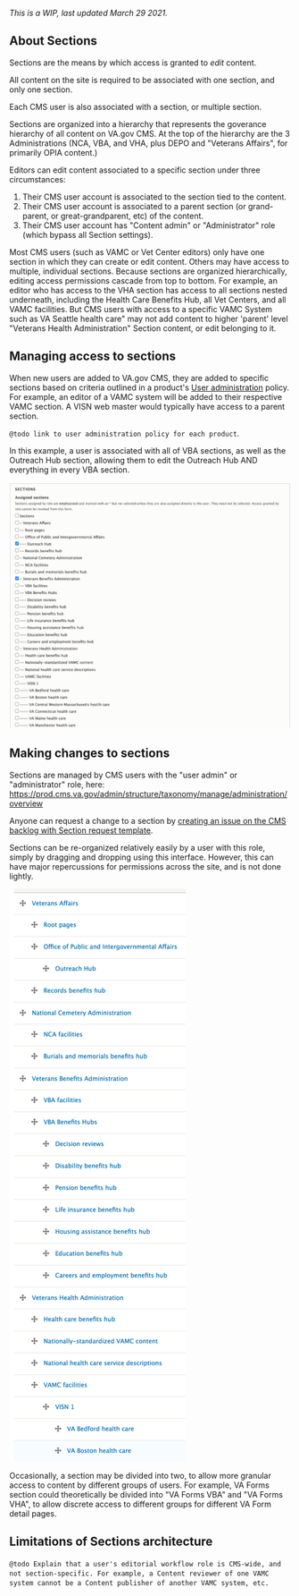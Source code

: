 *This is a WIP, last updated March 29 2021.*

## About Sections

Sections are the means by which access is granted to *edit* content.

All content on the site is required to be associated with one section, and only one section.

Each CMS user is also associated with a section, or multiple section.

Sections are organized into a hierarchy that represents the goverance hierarchy of all content on VA.gov CMS. At the top of the hierarchy are the 3 Administrations (NCA, VBA, and VHA, plus DEPO and "Veterans Affairs", for primarily OPIA content.)

Editors can edit content associated to a specific section under three circumstances:

1. Their CMS user account is associated to the section tied to the content.
1. Their CMS user account is associated to a parent section (or grand-parent, or great-grandparent, etc) of the content.
1. Their CMS user account has "Content admin" or "Administrator" role (which bypass all Section settings).

Most CMS users (such as VAMC or Vet Center editors) only have one section in which they can create or edit content. Others may have access to multiple, individual sections. Because sections are organized hierarchically, editing access permissions cascade from top to bottom. For example, an editor who has access to the VHA section has access to all sections nested underneath, including the Health Care Benefits Hub, all Vet Centers, and all VAMC facilities. But CMS users with access to a specific VAMC System such as VA Seattle health care" may not add content to higher 'parent' level  "Veterans Health Administration" Section content, or edit belonging to it.

## Managing access to sections

When new users are added to VA.gov CMS, they are added to specific sections based on criteria outlined in a product's [User administration](../../user-administration/) policy. For example, an editor of a VAMC system will be added to their respective VAMC section. A VISN web master would typically have access to a parent section.

`@todo link to user administration policy for each product`.

In this example, a user is associated with all of VBA sections, as well as the Outreach Hub section, allowing them to edit the Outreach Hub AND everything in every VBA section. 

![Screenshot of workbench access form](workbench-access-form.png)


## Making changes to sections

Sections are managed by CMS users with the "user admin" or "administrator" role, here:
https://prod.cms.va.gov/admin/structure/taxonomy/manage/administration/overview

Anyone can request a change to a section by [creating an issue on the CMS backlog with Section request template](https://github.com/department-of-veterans-affairs/va.gov-cms/issues/new?assignees=kevwalsh&labels=Section+request%2C+Content+governance&template=cms-section-request.md). 

Sections can be re-organized relatively easily by a user with this role, simply by dragging and dropping using this interface. However, this can have major repercussions for permissions across the site, and is not done lightly.

![Screenshot sections hierarchy](sections-hierachy-vagov-cms.png)

Occasionally, a section may be divided into two, to allow more granular access to content by different groups of users. For example, VA Forms section could theoretically be divided into "VA Forms VBA" and "VA Forms VHA", to allow discrete access to different groups for different VA Form detail pages. 


## Limitations of Sections architecture

`@todo Explain that a user's editorial workflow role is CMS-wide, and not section-specific. For example, a Content reviewer of one VAMC system cannot be a Content publisher of another VAMC system, etc.`
